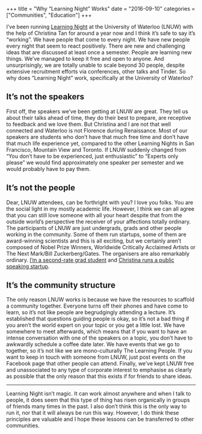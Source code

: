 +++
title = "Why “Learning Night” Works"
date = "2016-09-10"
categories = ["Communities", "Education"]
+++

I’ve been running [Learning Night](https://learningnight.com/) at the University of Waterloo (LNUW) with the help of Christina Tan for around a year now and I think it’s safe to say it’s “working”. We have people that come to every night. We have new people every night that seem to react positively. There are new and challenging ideas that are discussed at least once a semester. People are learning new things. We’ve managed to keep it free and open to anyone. And unsurprisingly, we are totally unable to scale beyond 30 people, despite extensive recruitment efforts via conferences, other talks and Tinder. So why does “Learning Night” work, specifically at the University of Waterloo?

## It’s not the speakers

First off, the speakers we’ve been getting at LNUW are great. They tell us about their talks ahead of time, they do their best to prepare, are receptive to feedback and we love them. But Christina and I are not that well connected and Waterloo is not Florence during Renaissance. Most of our speakers are students who don’t have that much free time and don’t have that much life experience yet, compared to the other Learning Nights in San Francisco, Mountain View and Toronto. If LNUW suddenly changed from “You don’t have to be experienced, just enthusiastic” to “Experts only please” we would find approximately one speaker per semester and we would probably have to pay them.

## It’s not the people

Dear, LNUW attendees, can be forthright with you? I love you folks. You are the social light in my mostly academic life. However, I think we can all agree that you can still love someone with all your heart despite that from the outside world’s perspective the receiver of your affections totally ordinary. The participants of LNUW are just undergrads, grads and other people working in the community. Some of them run startups, some of them are award-winning scientists and this is all exciting, but we certainly aren’t composed of Nobel Prize Winners, Worldwide Critically Acclaimed Artists or The Next Mark/Bill Zuckerberg/Gates. The organisers are also remarkably ordinary. [I’m a second-rate grad student](https://medium.com/@seanaubin/how-i-got-here-failures-privileges-and-luck-9f35ea119420#.hivsh8ixo) and [Christina runs a public speaking startup](http://www.eloquentspeaking.com/).

## It’s the community structure

The only reason LNUW works is because we have the resources to scaffold a community together. Everyone turns off their phones and have come to learn, so it’s not like people are begrudgingly attending a lecture. It’s established that questions guiding people is okay, so it’s not a bad thing if you aren’t the world expert on your topic or you get a little lost. We have somewhere to meet afterwards, which means that if you want to have an intense conversation with one of the speakers on a topic, you don’t have to awkwardly schedule a coffee date later. We have events that we go to together, so it’s not like we are mono-culturally The Learning People. If you want to keep in touch with someone from LNUW, just post events on the Facebook page that other people can attend. Finally, we’ve kept LNUW free and unassociated to any type of corporate interest to emphasise as clearly as possible that the only reason that this exists if for friends to share ideas.

---

Learning Night isn’t magic. It can work almost anywhere and when I talk to people, it does seem that this type of thing has risen organically in groups of friends many times in the past. I also don’t think this is the only way to run it, nor that it will always be run this way. However, I do think these principles are valuable and I hope these lessons can be transferred to other communities.
